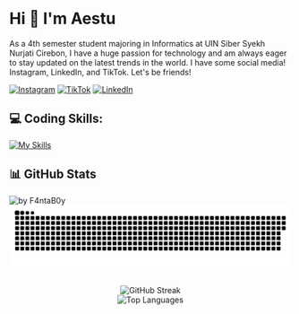 <!-- Introducion -->
<p align="left"> <img src="https://komarev.com/ghpvc/?username=F4ntaB0y&label=Profile%20views&color=0e75b6&style=flat" alt="" /> </p>

# Hi 👋 I'm Aestu
As a 4th semester student majoring in Informatics at UIN Siber Syekh Nurjati Cirebon, I have a huge passion for technology and am always eager to stay updated on the latest trends in the world. I have some social media! Instagram, LinkedIn, and TikTok. Let's be friends! 


<!-- Socials: -->
[![Instagram](https://img.shields.io/badge/Instagram-%23E4405F.svg?logo=Instagram&logoColor=white)](https://instagram.com/aryapangestu23) [![TikTok](https://img.shields.io/badge/TikTok-%230077B5.svg?logo=TikTok&logoColor=black)](http://tiktok.com/@f4ntab0y) [![LinkedIn](https://img.shields.io/badge/LinkedIn-%230077B5.svg?logo=LinkedIn&logoColor=white)](https://www.linkedin.com/in/muhamad-arya-pangestu-3685822a7)


## 💻 Coding Skills:
[![My Skills](https://skillicons.dev/icons?i=html,python)](#)


<!-- ##  🌟 Another Skills:
- **Editing:** After Effect, Ilustrator, Adobe PhotoShop, Canva, Picart  
- **Tools and Design:** VSCode, GitHub, Adobe, Cheatengine
-->


 ## 📊 GitHub Stats
<!-- <img src="https://github-readme-activity-graph.vercel.app/graph?username=F4ntaB0y&radius=16&theme=react&area=true&order=5" height="auto" alt="by F4ntaB0y"/> -->
<img src="https://github-readme-activity-graph.vercel.app/graph?username=F4ntaB0y&theme=github-compact&radius=16" height="auto" alt="by F4ntaB0y"/>


<!-- snake -->
<div align="center">
  <picture>
    <source media="(prefers-color-scheme: dark)" srcset="https://github.com/F4ntaB0y/F4ntaB0y/blob/main/github-contribution-grid-snake-dark.svg" />
    <source media="(prefers-color-scheme: light), (prefers-color-scheme: no-preference)" srcset="https://github.com/F4ntaB0y/F4ntaB0y/blob/main/github-contribution-grid-snake.svg" />
    <img src="https://github.com/F4ntaB0y/F4ntaB0y/blob/main/github-contribution-grid-snake.svg" alt="github-snake" />
  </picture>
</div>
<br>
<div align="left">


<!-- GitHub Stats and Streak -->
<p align="center">
  <img src="https://github-readme-streak-stats.herokuapp.com/?user=F4ntaB0y&theme=radical" alt="GitHub Streak" />
  <br>
  <img src="https://github-readme-stats.vercel.app/api/top-langs?username=F4ntaB0y&layout=compact&theme=radical" alt="Top Languages" />
  <br>
</p>

  <!-- 
  [![Aestu GitHub stats](https://github-readme-stats.vercel.app/api?username=F4ntaB0y&show_icons=true&theme=radical&count_private=true)](https://github.com/F4ntab0y/github-readme-stats)
  <br>
  [![Top Langs](https://github-readme-stats.vercel.app/api/top-langs/?username=f4ntab0y&layout=compact&theme=radical&hide=css)](https://github.com/F4ntab0y/github-readme-stats)
  -->

